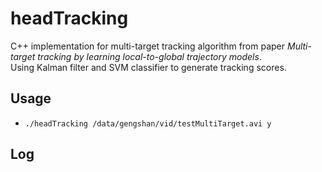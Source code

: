 # headTracking

C++ implementation for multi-target tracking algorithm from paper *Multi-target tracking by learning local-to-global trajectory models*.  
Using Kalman filter and SVM classifier to generate tracking scores.

## Usage
- `./headTracking /data/gengshan/vid/testMultiTarget.avi y`

## Log
